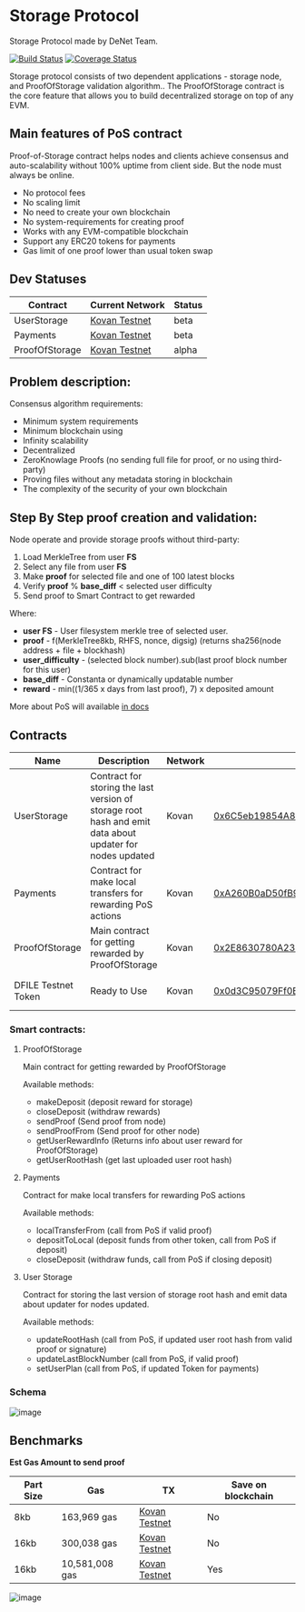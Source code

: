 # Storage Protocol

Storage Protocol made by DeNet Team.

[![Build Status](https://github.com/denetpro/storage-protocol/workflows/CI/badge.svg)](https://github.com/denetpro/storage-protocol/actions)
[![Coverage Status](https://coveralls.io/repos/github/denetpro/storage-protocol/badge.svg?branch=to-deploy)](https://coveralls.io/github/denetpro/storage-protocol/?branch=to-deploy)

Storage protocol consists of two dependent applications - storage node, and ProofOfStorage validation algorithm.. The ProofOfStorage contract is the core feature that allows you to build decentralized storage on top of any EVM.

## Main features of PoS contract

Proof-of-Storage contract helps nodes and clients achieve consensus and auto-scalability without 100% uptime from client side. But the node must always be online.

- No protocol fees
- No scaling limit
- No need to create your own blockchain
- No system-requirements for creating proof 
- Works with any EVM-compatible blockchain
- Support any ERC20 tokens for payments
- Gas limit of one proof lower than usual token swap

## Dev Statuses

|Contract|Current Network|Status
|---|---|---|
|UserStorage|[Kovan Testnet](https://kovan.etherscan.io/address/0x6C5eb19854A80037C7E911128CFF13E81841A40F#events)|beta
|Payments|[Kovan Testnet](https://kovan.etherscan.io/address/0xA260B0aD50fB996cEffa614bAb75846E06991622#events)|beta
|ProofOfStorage|[Kovan Testnet](https://kovan.etherscan.io/address/0x2E8630780A231E8bCf12Ba1172bEB9055deEBF8B)|alpha

## Problem description:

Consensus algorithm requirements:

- Minimum system requirements
- Minimum blockchain using
- Infinity scalability 
- Decentralized 
- ZeroKnowlage Proofs (no sending full file for proof, or no using third-party)
- Proving files without any metadata storing in blockchain
- The complexity of the security of your own blockchain

## Step By Step proof creation and validation:

Node operate and provide storage proofs without third-party:

1. Load MerkleTree from user **FS**
2. Select any file from user **FS**
3. Make **proof** for selected file and one of 100 latest blocks
4. Verify **proof** % **base_diff** < selected user difficulty
5. Send proof to Smart Contract to get rewarded

Where:

- **user FS** - User filesystem merkle tree of selected user.
- **proof** - f(MerkleTree8kb, RHFS, nonce, digsig) (returns sha256(node address + file + blockhash)
- **user_difficulty** - (selected block number).sub(last proof block number for this user)
- **base_diff** - Constanta or dynamically updatable number
- **reward** - min((1/365 x days from last proof), 7) x deposited amount

More about PoS will available [in docs](/docs/digital%20paper.pdf)

## Contracts

Name|Description|Network|Address|Updated
|---|---|---|---|---|
|UserStorage|Contract for storing the last version of storage root hash and emit data about updater for nodes updated|Kovan|[0x6C5eb19854A80037C7E911128CFF13E81841A40F](https://kovan.etherscan.io/address/0x6C5eb19854A80037C7E911128CFF13E81841A40F)|May-26-2021 
|Payments|Contract for make local transfers for rewarding PoS actions|Kovan|[0xA260B0aD50fB996cEffa614bAb75846E06991622](https://kovan.etherscan.io/address/0xA260B0aD50fB996cEffa614bAb75846E06991622)|Jul-02-2021
ProofOfStorage|Main contract for getting rewarded by ProofOfStorage|Kovan|[0x2E8630780A231E8bCf12Ba1172bEB9055deEBF8B](https://kovan.etherscan.io/address/0x2E8630780A231E8bCf12Ba1172bEB9055deEBF8B)|May-22-2021
|DFILE Testnet Token|Ready to Use|Kovan|[0x0d3C95079Ff0B4cf055a65EF4b63BbB047456848](https://kovan.etherscan.io/address/0x0d3C95079Ff0B4cf055a65EF4b63BbB047456848)|May-21-2021

### Smart contracts:

1. ProofOfStorage

    Main contract for getting rewarded by ProofOfStorage

    Available methods:

    - makeDeposit (deposit reward for storage)
    - closeDeposit (withdraw rewards)
    - sendProof (Send proof from node)
    - sendProofFrom (Send proof for other node)
    - getUserRewardInfo (Returns info about user reward for ProofOfStorage)
    - getUserRootHash (get last uploaded user root hash)

2. Payments

    Contract for make local transfers for rewarding PoS actions

    Available methods:

    - localTransferFrom (call from PoS if valid proof)
    - depositToLocal (deposit funds from other token, call from PoS if deposit)
    - closeDeposit (withdraw funds, call from PoS if closing deposit)

3. User Storage

    Contract for storing the last version of storage root hash and emit data about updater for nodes updated.

    Available methods:

    - updateRootHash (call from PoS, if updated user root hash from valid proof or signature)
    - updateLastBlockNumber (call from PoS, if valid proof)
    - setUserPlan (call from PoS, if updated Token for payments)

### Schema

![image](https://user-images.githubusercontent.com/9944728/130633580-071a0333-bb7b-4381-b8fc-6d386cb4154a.png)

## Benchmarks

**Est Gas Amount to send proof**

|Part Size|Gas|TX|Save on blockchain|
|---|---|---|---|
|8kb|163,969 gas|[Kovan Testnet](https://kovan.etherscan.io/tx/0xeeac74efd55becef0c70d4f0e599d37c43a848bcf2fbd6527f356e1e21282607)|No|
|16kb|300,038 gas|[Kovan Testnet](https://kovan.etherscan.io/tx/0xf48703c458954ba0e4609f18dce721a24a003db68565a9f354472e4edf687113)|No|
|16kb|10,581,008 gas|[Kovan Testnet](https://kovan.etherscan.io/tx/0xcdca6a4c3b8db736a4c75925255423bdffeddd4b12c38f3e68caa5b083c8f7fe)|Yes|

![image](https://user-images.githubusercontent.com/9944728/130641639-c150d81b-2090-4945-8949-82a2d8a5ffaf.png)
